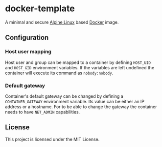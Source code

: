# docker-template

A minimal and secure [Alpine Linux][alpine] based [Docker][docker] image.

## Configuration

### Host user mapping

Host user and group can be mapped to a container by defining `HOST_UID` and
`HOST_GID` environment variables. If the variables are left undefined the
container will execute its command as `nobody:nobody`.

### Default gateway

Container's default gateway can be changed by defining a `CONTAINER_GATEWAY`
environment variable. Its value can be either an IP address or a hostname.
For to be able to change the gateway the container needs to have `NET_ADMIN`
capabilities.

## License

This project is licensed under the MIT License.

[alpine]: https://alpinelinux.org/
[docker]: https://www.docker.com/
